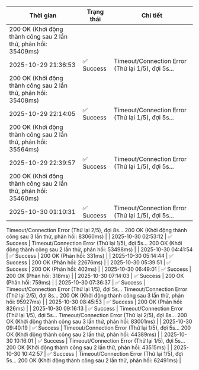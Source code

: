 | Thời gian | Trạng thái | Chi tiết |
|---|---|---|
200 OK (Khởi động thành công sau 2 lần thử, phản hồi: 35409ms) |
| 2025-10-29 21:36:53 | ✅ Success | Timeout/Connection Error (Thử lại 1/5), đợi 5s...
200 OK (Khởi động thành công sau 2 lần thử, phản hồi: 35408ms) |
| 2025-10-29 22:14:05 | ✅ Success | Timeout/Connection Error (Thử lại 1/5), đợi 5s...
200 OK (Khởi động thành công sau 2 lần thử, phản hồi: 35564ms) |
| 2025-10-29 22:39:57 | ✅ Success | Timeout/Connection Error (Thử lại 1/5), đợi 5s...
200 OK (Khởi động thành công sau 2 lần thử, phản hồi: 35460ms) |
| 2025-10-30 01:10:31 | ✅ Success | Timeout/Connection Error (Thử lại 1/5), đợi 5s...
Timeout/Connection Error (Thử lại 2/5), đợi 8s...
200 OK (Khởi động thành công sau 3 lần thử, phản hồi: 83060ms) |
| 2025-10-30 02:53:12 | ✅ Success | Timeout/Connection Error (Thử lại 1/5), đợi 5s...
200 OK (Khởi động thành công sau 2 lần thử, phản hồi: 53498ms) |
| 2025-10-30 04:41:54 | ✅ Success | 200 OK (Phản hồi: 331ms) |
| 2025-10-30 05:14:44 | ✅ Success | 200 OK (Phản hồi: 22676ms) |
| 2025-10-30 05:39:51 | ✅ Success | 200 OK (Phản hồi: 402ms) |
| 2025-10-30 06:49:01 | ✅ Success | 200 OK (Phản hồi: 318ms) |
| 2025-10-30 07:14:03 | ✅ Success | 200 OK (Phản hồi: 759ms) |
| 2025-10-30 07:36:37 | ✅ Success | Timeout/Connection Error (Thử lại 1/5), đợi 5s...
Timeout/Connection Error (Thử lại 2/5), đợi 8s...
200 OK (Khởi động thành công sau 3 lần thử, phản hồi: 95927ms) |
| 2025-10-30 08:45:53 | ✅ Success | 200 OK (Phản hồi: 826ms) |
| 2025-10-30 09:16:13 | ✅ Success | Timeout/Connection Error (Thử lại 1/5), đợi 5s...
Timeout/Connection Error (Thử lại 2/5), đợi 8s...
200 OK (Khởi động thành công sau 3 lần thử, phản hồi: 83001ms) |
| 2025-10-30 09:40:19 | ✅ Success | Timeout/Connection Error (Thử lại 1/5), đợi 5s...
200 OK (Khởi động thành công sau 2 lần thử, phản hồi: 44389ms) |
| 2025-10-30 10:16:01 | ✅ Success | Timeout/Connection Error (Thử lại 1/5), đợi 5s...
200 OK (Khởi động thành công sau 2 lần thử, phản hồi: 43515ms) |
| 2025-10-30 10:42:57 | ✅ Success | Timeout/Connection Error (Thử lại 1/5), đợi 5s...
200 OK (Khởi động thành công sau 2 lần thử, phản hồi: 62491ms) |
